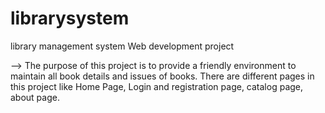 # librarysystem
library management system
Web development project

--> The purpose of this project is to provide a friendly environment to maintain all book details and issues of books. There are different pages in this project like Home Page, Login and registration page, catalog page, about page.

